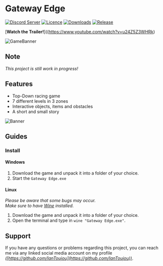 # Gateway Edge

[![Discord Server](https://img.shields.io/discord/803708765265985587?color=5865F2&label=Discord&logo=discord&logoColor=white)](https://discord.com/invite/eVCWjm38cG)
[![Licence](https://img.shields.io/github/license/IanToujou/Gateway-Edge?label=License)](https://github.com/IanToujou/Gateway-Edge/releases/tag/latest)
[![Downloads](https://img.shields.io/github/downloads/IanToujou/Gateway-Edge/total?color=valid&label=Downloads)](https://github.com/IanToujou/Gateway-Edge/releases/tag/latest)
[![Release](https://img.shields.io/github/v/release/IanToujou/Gateway-Edge?label=Release)](https://github.com/IanToujou/Gateway-Edge/releases/latest)

[**Watch the Trailer!**]((https://www.youtube.com/watch?v=u24Z5Z3WHRk)

![GameBanner](https://user-images.githubusercontent.com/44029196/151566935-b6b372b9-9ec8-441d-986f-e46f1baed963.png)

## Note

*This project is still work in progress!*

## Features

* Top-Down racing game
* 7 different levels in 3 zones
* Interactive objects, items and obstacles
* A short and small story

![Banner](https://user-images.githubusercontent.com/44029196/151562985-cf661132-b092-4a69-aa65-4a3cabab78d8.png)

## Guides

### Install

#### Windows

1. Download the game and unpack it into a folder of your choice.
2. Start the `Gateway Edge.exe`

#### Linux

_Please be aware that some bugs may occur._  
_Make sure to have [Wine](https://wiki.winehq.org/Download) installed._

1. Download the game and unpack it into a folder of your choice.
1. Open the terminal and type in `wine "Gateway Edge.exe"`.

## Support

If you have any questions or problems regarding this project, you can reach me
via any linked social media account on my profile *([https://github.com/IanToujou](https://github.com/IanToujou))*.
